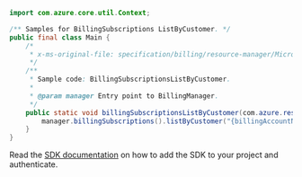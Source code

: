 ```java
import com.azure.core.util.Context;

/** Samples for BillingSubscriptions ListByCustomer. */
public final class Main {
    /*
     * x-ms-original-file: specification/billing/resource-manager/Microsoft.Billing/stable/2020-05-01/examples/BillingSubscriptionsListByCustomer.json
     */
    /**
     * Sample code: BillingSubscriptionsListByCustomer.
     *
     * @param manager Entry point to BillingManager.
     */
    public static void billingSubscriptionsListByCustomer(com.azure.resourcemanager.billing.BillingManager manager) {
        manager.billingSubscriptions().listByCustomer("{billingAccountName}", "{customerName}", Context.NONE);
    }
}
```

Read the [SDK documentation](https://github.com/Azure/azure-sdk-for-java/blob/azure-resourcemanager-billing_1.0.0-beta.2/sdk/billing/azure-resourcemanager-billing/README.md) on how to add the SDK to your project and authenticate.
